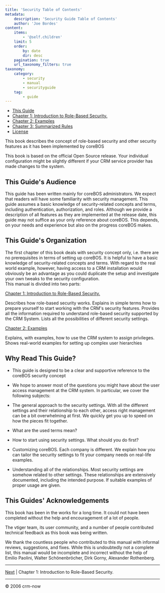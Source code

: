 ```yaml
---
title: 'Security Table of Contents'
metadata:
    description: 'Security Guide Table of Contents'
    author: 'Joe Bordes'
content:
    items:
        - '@self.children'
    limit: 5
    order:
        by: date
        dir: desc
    pagination: true
    url_taxonomy_filters: true
taxonomy:
    category:
        - security
        - manual
        - securityguide
    tag:
        - guide
---
```


- [This Guide](..)
- [Chapter 1: Introduction to Role-Based Security.](../02.Introduction%20to%20Role-Based%20Security/)
- [Chapter 2: Examples](/en/adminmanual/securityguide/ch002)
- [Chapter 3: Summarized Rules](/en/adminmanual/securityguide/ch003)
- [License](../LicenseUsageAcknowledgements/)

This book describes the concept of role-based security and other
security features as it has been implemented by coreBOS

This book is based on the official Open Source release. Your individual
configuration might be slightly different if your CRM service provider
has made changes to the system.

## This Guide's Audience

This guide has been written mainly for coreBOS administrators. We expect
that readers will have some familiarity with security management. This
guide assumes a basic knowledge of security-related concepts and terms,
including authentication, authorization, and roles. Although we provide
a description of all features as they are implemented at the release
date, this guide may not suffice as your only reference about coreBOS.
This depends, on your needs and experience but also on the progress
coreBOS makes.

## This Guide's Organization

The first chapter of this book deals with security concept only, i.e.
there are no prerequisites in terms of setting up coreBOS. It is helpful
to have a basic knowledge of security-related concepts and terms. With
regard to the real world example, however, having access to a CRM
installation would obviously be an advantage as you could duplicate the
setup and investigate your own tweaks to the security configuration.  
This manual is divided into two parts:

[Chapter 1: Introduction to Role-Based Security.](/en/adminmanual/securityguide/ch001)

Describes how role-based security works. Explains in simple terms how to
prepare yourself to start working with the CRM's security features.
Provides all the information required to understand role-based security
supported by the CRM System. Lists all the possibilities of different
security settings.

[Chapter 2: Examples](/en/adminmanual/securityguide/ch002)

Explains, with examples, how to use the CRM system to assign privileges.
Shows real-world examples for setting up complex user hierarchies

## Why Read This Guide?

- This guide is designed to be a clear and supportive reference to the coreBOS security concept

- We hope to answer most of the questions you might have about the
    user access management at the CRM system. In particular, we cover
    the following subjects:

- The general approach to the security settings. With all the
    different settings and their relationship to each other, access
    right management can be a bit overwhelming at first. We quickly get
    you up to speed on how the pieces fit together.

- What are the used terms mean?

- How to start using security settings. What should you do first?

- Customizing coreBOS. Each company is different. We explain how you
    can tailor the security settings to fit your company needs on
    real-life examples.

- Understanding all of the relationships. Most security settings are
    somehow related to other settings. These relationships are
    extensively documented, including the intended purpose. If suitable
    examples of proper usage are given.

## This Guides' Acknowledgements

This book has been in the works for a long time. It could not have been
completed without the help and encouragement of a lot of people.

The vtiger team, its user community, and a number of people contributed
technical feedback as this book was being written.

We thank the countless people who contributed to this manual with
informal reviews, suggestions, and fixes. While this is undoubtedly not
a complete list, this manual would be incomplete and incorrect without
the help of Emilio Paolini, Walter Schönenbröcher, Dirk Gorny, Alexander
Rothenberg.

------------------------------------------------------------------------

[Next](../02.Introduction%20to%20Role-Based%20Security/) | Chapter 1: Introduction to Role-Based Security.

------------------------------------------------------------------------

© 2006 crm-now
